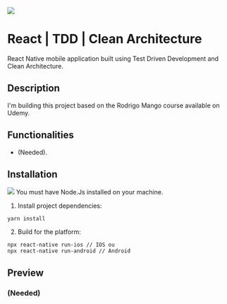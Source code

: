 
![](https://i.imgur.com/DNQ4Etm.png)
# React | TDD | Clean Architecture
React Native mobile application built using Test Driven Development and Clean Architecture.

## Description
I'm building this project based on the Rodrigo Mango course available on Udemy.


## Functionalities
- (Needed).



## Installation
![](https://img.shields.io/static/v1?label=Node.js&message=Atenção&color=orange) You must have Node.Js installed on your machine.

1) Install project dependencies:
```
yarn install
```
2) Build for the platform:
```
npx react-native run-ios // IOS ou
npx react-native run-android // Android
```

## Preview

### (Needed)


